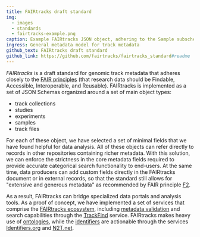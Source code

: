 ```yaml
---
title: FAIRtracks draft standard
img:
  - images
  - standards
  - fairtracks-example.png
caption: Example FAIRtracks JSON object, adhering to the Sample subschema
ingress: General metadata model for track metadata
github_text: FAIRtracks draft standard
github_link: https://github.com/fairtracks/fairtracks_standard#readme
---
```


_FAIRtracks_ is a draft standard for genomic track metadata that adheres closely to the
[FAIR principles](https://www.go-fair.org/fair-principles/) (that research data should be Findable,
Accessible, Interoperable, and Reusable). FAIRtracks is implemented as a set of JSON Schemas
organized around a set of main object types:

- track collections
- studies
- experiments
- samples
- track files

For each of these object, we have selected a set of minimal fields that we have found helpful for
data analysis. All of these objects can refer directly to records in other repositories containing
richer metadata. With this solution, we can enforce the strictness in the core metadata fields
required to provide accurate categorical search functionality to end-users. At the same time, data
producers can add custom fields directly in the FAIRtracks document or in external records, so that
the standard still allows for "extensive and generous metadata" as recommended by FAIR principle
[F2](https://www.go-fair.org/fair-principles/f2-data-described-rich-metadata/).

As a result, FAIRtracks can bridge specialized data portals and analysis tools. As a proof of
concept, we have implemented a set of services that comprise the
[FAIRtracks ecosystem](/pages/servicesrvices), including
[metadata validation](/pages/servicesrvices#validation) and search capabilities through the
[TrackFind](/pages/servicesrvices#trackfind) service. FAIRtracks makes heavy use of
[ontologies](/pages/topicstopics#ontologies), while the
[identifiers](/pages/topicstopics#identifiers) are actionable through the services
[Identifiers.org](https://identifiers.org) and [N2T.net](https://n2t.net).
